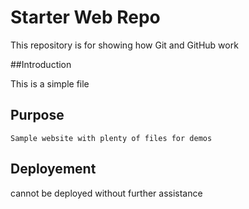 # Starter Web Repo

This repository is for showing how Git and GitHub work

##Introduction 

This is a simple file

## Purpose

	Sample website with plenty of files for demos
## Deployement
 cannot be deployed without further assistance